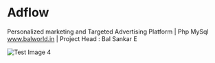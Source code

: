 # Adflow
Personalized marketing and Targeted Advertising Platform | Php MySql
www.balworld.in | Project Head : Bal Sankar E

![Test Image 4](https://github.com/tograh/testrepository/3DTest.png)
